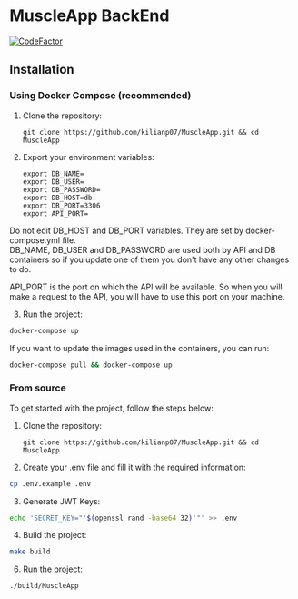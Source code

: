 # MuscleApp BackEnd

[![CodeFactor](https://www.codefactor.io/repository/github/kilianp07/muscleapp/badge)](https://www.codefactor.io/repository/github/kilianp07/muscleapp)

## Installation


### Using Docker Compose (recommended)

1. Clone the repository:

   ```shell
   git clone https://github.com/kilianp07/MuscleApp.git && cd MuscleApp
   ```

2. Export your environment variables:

   ```shell
   export DB_NAME=
   export DB_USER=
   export DB_PASSWORD=
   export DB_HOST=db
   export DB_PORT=3306
   export API_PORT=
   ```
Do not edit DB_HOST and DB_PORT variables. They are set by docker-compose.yml file. \
DB_NAME, DB_USER and DB_PASSWORD are used both by API and DB containers so if you update one of them you don't have any other changes to do. 
 
API_PORT is the port on which the API will be available. So when you will make a request to the API, you will have to use this port on your machine. 

3. Run the project:
```bash
docker-compose up
```

If you want to update the images used in the containers, you can run:
```bash
docker-compose pull && docker-compose up
```

### From source

To get started with the project, follow the steps below:

1. Clone the repository:

   ```shell
   git clone https://github.com/kilianp07/MuscleApp.git && cd MuscleApp
   ```

2. Create your .env file and fill it with the required information:
```bash
cp .env.example .env
```

3. Generate JWT Keys:
```bash
echo 'SECRET_KEY="'$(openssl rand -base64 32)'"' >> .env
```
4. Build the project:
```bash
make build
```

6. Run the project:
```bash
./build/MuscleApp
```

